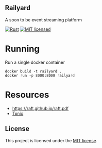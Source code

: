 ## Railyard

A soon to be event streaming platform

[![Rust](https://github.com/emersonmde/railyard/actions/workflows/rust.yml/badge.svg)](https://github.com/emersonmde/railyard/actions/workflows/rust.yml)
[![MIT licensed](https://img.shields.io/badge/license-MIT-blue.svg)](LICENSE)

# Running

Run a single docker container
```
docker build -t railyard .
docker run -p 8000:8000 railyard
```

# Resources
- https://raft.github.io/raft.pdf
- [Tonic](https://github.com/hyperium/tonic)

## License

This project is licensed under the [MIT license](LICENSE).
